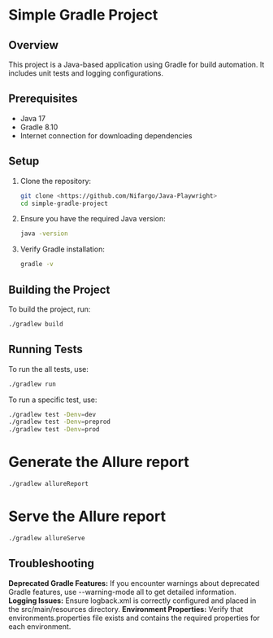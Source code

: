 # Simple Gradle Project

## Overview
This project is a Java-based application using Gradle for build automation. It includes unit tests and logging configurations.

## Prerequisites
- Java 17
- Gradle 8.10
- Internet connection for downloading dependencies

## Setup
1. Clone the repository:
    ```sh
    git clone <https://github.com/Nifargo/Java-Playwright>
    cd simple-gradle-project
    ```

2. Ensure you have the required Java version:
    ```sh
    java -version
    ```

3. Verify Gradle installation:
    ```sh
    gradle -v
    ```

## Building the Project
To build the project, run:
```sh
./gradlew build
```

## Running Tests
To run the all tests, use:
```sh
./gradlew run
```

To run a specific test, use:
```sh
./gradlew test -Denv=dev
./gradlew test -Denv=preprod
./gradlew test -Denv=prod
```

# Generate the Allure report
```sh
./gradlew allureReport
```

# Serve the Allure report
```sh
./gradlew allureServe
```

## Troubleshooting
**Deprecated Gradle Features:** If you encounter warnings about deprecated Gradle features, use --warning-mode all to get detailed information.
**Logging Issues:** Ensure logback.xml is correctly configured and placed in the src/main/resources directory.
**Environment Properties:** Verify that environments.properties file exists and contains the required properties for each environment.
